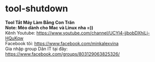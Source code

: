 # tool-shutdown
<b>Tool Tắt Máy Làm Bằng Con Trăn<br>
Note: Méo dành cho Mac và Linux nha =))</b><br>
Kênh Youtube: https://www.youtube.com/channel/UCYl4-jjbobDXhiLj-HQuKqw <br>
Facebook tôi: https://www.facebook.com/minkalexvina <br>
Gia nhập group Dân IT tại đây: https://www.facebook.com/groups/803129063825326/ <br>
